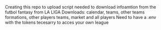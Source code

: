 Creating this repo to upload script needed to download infoamtion from the futbol fantasy from LA LIGA
Downloads: calendar, teams, other teams formations, other players teams, market and all players
Need to have a .env with the tokens tecesarry to acces your own league
